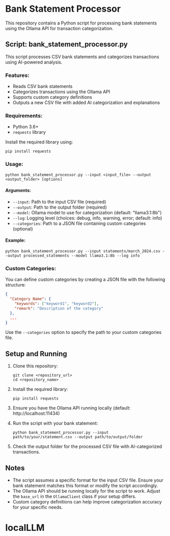 # Bank Statement Processor

This repository contains a Python script for processing bank statements using the Ollama API for transaction categorization.

## Script: bank_statement_processor.py

This script processes CSV bank statements and categorizes transactions using AI-powered analysis.

### Features:

- Reads CSV bank statements
- Categorizes transactions using the Ollama API
- Supports custom category definitions
- Outputs a new CSV file with added AI categorization and explanations

### Requirements:

- Python 3.6+
- `requests` library

Install the required library using:

```
pip install requests
```

### Usage:

```
python bank_statement_processor.py --input <input_file> --output <output_folder> [options]
```

#### Arguments:

- `--input`: Path to the input CSV file (required)
- `--output`: Path to the output folder (required)
- `--model`: Ollama model to use for categorization (default: "llama3.1:8b")
- `--log`: Logging level (choices: debug, info, warning, error; default: info)
- `--categories`: Path to a JSON file containing custom categories (optional)

#### Example:

```
python bank_statement_processor.py --input statements/march_2024.csv --output processed_statements --model llama3.1:8b --log info
```

### Custom Categories:

You can define custom categories by creating a JSON file with the following structure:

```json
{
  "Category Name": {
    "keywords": ["keyword1", "keyword2"],
    "remark": "Description of the category"
  },
  ...
}
```

Use the `--categories` option to specify the path to your custom categories file.

## Setup and Running

1. Clone this repository:
   ```
   git clone <repository_url>
   cd <repository_name>
   ```

2. Install the required library:
   ```
   pip install requests
   ```

3. Ensure you have the Ollama API running locally (default: http://localhost:11434)

4. Run the script with your bank statement:
   ```
   python bank_statement_processor.py --input path/to/your/statement.csv --output path/to/output/folder
   ```

5. Check the output folder for the processed CSV file with AI-categorized transactions.

## Notes

- The script assumes a specific format for the input CSV file. Ensure your bank statement matches this format or modify the script accordingly.
- The Ollama API should be running locally for the script to work. Adjust the `base_url` in the `OllamaClient` class if your setup differs.
- Custom category definitions can help improve categorization accuracy for your specific needs.
# localLLM
